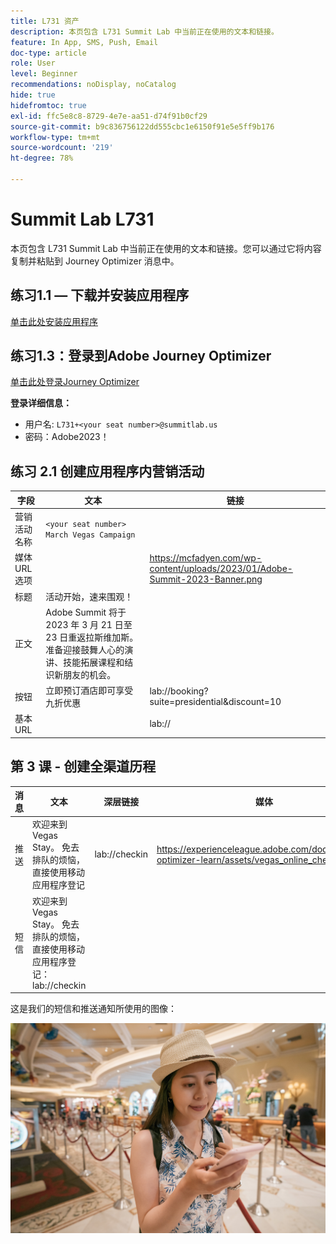 ```yaml
---
title: L731 资产
description: 本页包含 L731 Summit Lab 中当前正在使用的文本和链接。
feature: In App, SMS, Push, Email
doc-type: article
role: User
level: Beginner
recommendations: noDisplay, noCatalog
hide: true
hidefromtoc: true
exl-id: ffc5e8c8-8729-4e7e-aa51-d74f91b0cf29
source-git-commit: b9c836756122dd555cbc1e6150f91e5e5ff9b176
workflow-type: tm+mt
source-wordcount: '219'
ht-degree: 78%

---
```


# Summit Lab L731

本页包含 L731 Summit Lab 中当前正在使用的文本和链接。您可以通过它将内容复制并粘贴到 Journey Optimizer 消息中。

## 练习1.1 — 下载并安装应用程序

[单击此处安装应用程序](https://testflight.apple.com/join/H0N5iWvW)

## 练习1.3：登录到Adobe Journey Optimizer

[单击此处登录Journey Optimizer](https://experience.adobe.com/#/@techmarketingdemos/sname:summit-2023-ajo-lab/journey-optimizer/home)

**登录详细信息：**

* 用户名: `L731+<your seat number>@summitlab.us`
* 密码：Adobe2023！


## 练习 2.1 创建应用程序内营销活动

| 字段 | 文本 | 链接 |
|----|----|----|
| 营销活动名称 | `<your seat number> March Vegas Campaign` |  |
| 媒体 URL 选项 |  | https://mcfadyen.com/wp-content/uploads/2023/01/Adobe-Summit-2023-Banner.png |
| 标题 | 活动开始，速来围观！ |  |
| 正文 | Adobe Summit 将于 2023 年 3 月 21 日至 23 日重返拉斯维加斯。准备迎接鼓舞人心的演讲、技能拓展课程和结识新朋友的机会。 |  |
| 按钮 | 立即预订酒店即可享受九折优惠 | lab://booking?suite=presidential&amp;discount=10 |
| 基本 URL |  | lab:// |



## 第 3 课 - 创建全渠道历程

| 消息 | 文本 | 深层链接 | 媒体 |
|----|----|----|----|
| 推送 | 欢迎来到 Vegas Stay。 免去排队的烦恼，直接使用移动应用程序登记 | lab://checkin | https://experienceleague.adobe.com/docs/journey-optimizer-learn/assets/vegas_online_check_in.jpg |
| 短信 | 欢迎来到 Vegas Stay。 免去排队的烦恼，直接使用移动应用程序登记：lab://checkin |  |


这是我们的短信和推送通知所使用的图像：

![在线登记](/help/assets/vegas_online_check_in.jpg)

